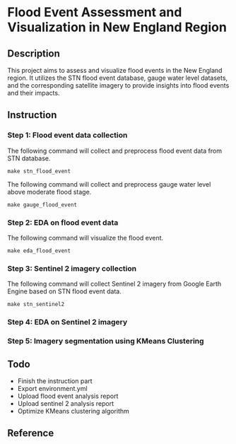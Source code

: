 # Flood Event Assessment and Visualization in New England Region

## Description
This project aims to assess and visualize flood events in the New England region. It utilizes the STN flood event database, gauge water level datasets, and the corresponding satellite imagery to provide insights into flood events and their impacts. 

## Instruction
### Step 1: Flood event data collection
The following command will collect and preprocess flood event data from STN database.
```
make stn_flood_event
```

The following command will collect and preprocess gauge water level above moderate flood stage.
```
make gauge_flood_event
```

### Step 2: EDA on flood event data
The following command will visualize the flood event.
```
make eda_flood_event
```
### Step 3: Sentinel 2 imagery collection
The following command will collect Sentinel 2 imagery from Google Earth Engine based on STN flood event data.
```
make stn_sentinel2
```
### Step 4: EDA on Sentinel 2 imagery
### Step 5: Imagery segmentation using KMeans Clustering

## Todo
- Finish the instruction part
- Export environment.yml
- Upload flood event analysis report
- Upload sentinel 2 analysis report
- Optimize KMeans clustering algorithm

## Reference
